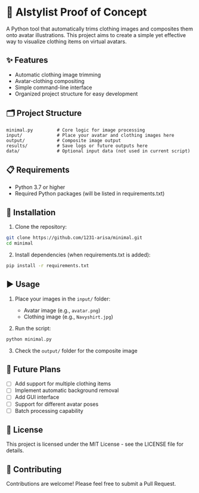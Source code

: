 # 🧠 AIstylist Proof of Concept

A Python tool that automatically trims clothing images and composites them onto avatar illustrations. This project aims to create a simple yet effective way to visualize clothing items on virtual avatars.

## ✨ Features

- Automatic clothing image trimming
- Avatar-clothing compositing
- Simple command-line interface
- Organized project structure for easy development

## 🗂️ Project Structure

```
minimal.py         # Core logic for image processing
input/             # Place your avatar and clothing images here
output/            # Composite image output
results/           # Save logs or future outputs here
data/              # Optional input data (not used in current script)
```

## 📋 Requirements

- Python 3.7 or higher
- Required Python packages (will be listed in requirements.txt)

## 🚀 Installation

1. Clone the repository:
```bash
git clone https://github.com/1231-arisa/minimal.git
cd minimal
```

2. Install dependencies (when requirements.txt is added):
```bash
pip install -r requirements.txt
```

## ▶️ Usage

1. Place your images in the `input/` folder:
   - Avatar image (e.g., `avatar.png`)
   - Clothing image (e.g., `Navyshirt.jpg`)

2. Run the script:
```bash
python minimal.py
```

3. Check the `output/` folder for the composite image

## 🔮 Future Plans

- [ ] Add support for multiple clothing items
- [ ] Implement automatic background removal
- [ ] Add GUI interface
- [ ] Support for different avatar poses
- [ ] Batch processing capability

## 📝 License

This project is licensed under the MIT License - see the LICENSE file for details.

## 🤝 Contributing

Contributions are welcome! Please feel free to submit a Pull Request.
